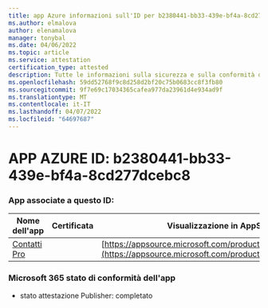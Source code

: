```yaml
---
title: app Azure informazioni sull'ID per b2380441-bb33-439e-bf4a-8cd277dcebc8
ms.author: elmalova
author: elenamalova
manager: tonybal
ms.date: 04/06/2022
ms.topic: article
ms.service: attestation
certification_type: attested
description: Tutte le informazioni sulla sicurezza e sulla conformità disponibili per b2380441-bb33-439e-bf4a-8cd277dcebc8.
ms.openlocfilehash: 59dd52768f9c8d258d2bf20c75b0683cc8f3fb80
ms.sourcegitcommit: 9f7e69c17034365cafea977da23961d4e934ad9f
ms.translationtype: MT
ms.contentlocale: it-IT
ms.lasthandoff: 04/07/2022
ms.locfileid: "64697687"
---
```

# <a name="azure-app-id-b2380441-bb33-439e-bf4a-8cd277dcebc8"></a>APP AZURE ID: b2380441-bb33-439e-bf4a-8cd277dcebc8


### <a name="apps-associated-with-this-id"></a>App associate a questo ID:
| **Nome dell'app** | **Certificata** | **Visualizzazione in AppSource** |
|--------------|---------------|-----------------------|
| [Contatti Pro](../forward/WA200002804.md) |  | [https://appsource.microsoft.com/product/office/WA200002804](https://appsource.microsoft.com/product/office/WA200002804) |

### <a name="microsoft-365-app-compliance-status"></a>Microsoft 365 stato di conformità dell'app
- stato attestazione Publisher: completato
